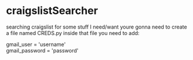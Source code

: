 # craigslistSearcher
searching craigslist for some stuff I need/want
youre gonna need to create a file named CREDS.py 
inside that file you need to add:

gmail_user = 'username' <br>
gmail_password = 'password'
